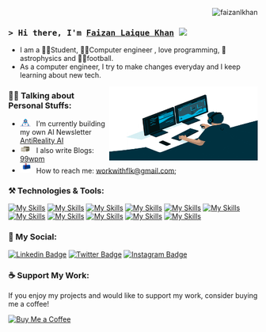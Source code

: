 
<p align="right"> <img src="https://komarev.com/ghpvc/?username=faizanlkhan&label=Visitors&color=0e75b6&style=flat&theme=transparent" alt="faizanlkhan" /> </p>

### <samp>&gt; Hi there, I'm <a href="[https://twitter.com/faizanlkhan]" target="_blank">Faizan Laique Khan</a> <img src="https://media.giphy.com/media/hvRJCLFzcasrR4ia7z/giphy.gif" width="50"> </samp>


- I am a 👨‍🎓Student, 👨‍💻Computer engineer , love programming, 🧳astrophysics and 🏃‍♂️football.
- As a computer engineer, I try to make changes everyday and I keep learning about new tech.
 <div>
   <img align="right" width="300" height= "150" src="https://github.com/GauravKesh/GauravKesh/blob/main/img/coder.gif">
 </div>
 
 
 ### 👨‍💻 Talking about Personal Stuffs:

- <img src="https://github.com/GauravKesh/GauravKesh/blob/main/img/developer.gif" width="21" />&nbsp;&nbsp; I’m currently building my own AI Newsletter <a href="https://antirealityai.com/">AntiReality AI</a>
- <img src="https://github.com/GauravKesh/GauravKesh/blob/main/img/message.gif" width="21" />&nbsp;&nbsp; I also write Blogs: <a href="https://99wpm.com/">99wpm</a>
- <img src="https://github.com/GauravKesh/GauravKesh/blob/main/img/letterbox.gif" width="21" />&nbsp;&nbsp; How to reach me: workwithflk@gmail.com;


### ⚒️ Technologies & Tools:

[![My Skills](https://skillicons.dev/icons?i=html)](https://skillicons.dev)
[![My Skills](https://skillicons.dev/icons?i=css)](https://skillicons.dev)
[![My Skills](https://skillicons.dev/icons?i=js)](https://skillicons.dev)
[![My Skills](https://skillicons.dev/icons?i=git)](https://skillicons.dev)
[![My Skills](https://skillicons.dev/icons?i=github)](https://skillicons.dev)
[![My Skills](https://skillicons.dev/icons?i=c)](https://skillicons.dev)
[![My Skills](https://skillicons.dev/icons?i=py)](https://skillicons.dev)
[![My Skills](https://skillicons.dev/icons?i=stackoverflow)](https://skillicons.dev)
[![My Skills](https://skillicons.dev/icons?i=vscode)](https://skillicons.dev)
[![My Skills](https://skillicons.dev/icons?i=replit)](https://skillicons.dev)
[![My Skills](https://skillicons.dev/icons?i=powershell)](https://skillicons.dev)



### 📡 My Social:
 
[![Linkedin Badge](https://img.shields.io/badge/-LinkedIn-0e76a8?style=plastic&logo=Linkedin&logoColor=white)](https://in.linkedin.com/in/faizanlkhan)
[![Twitter Badge](https://img.shields.io/badge/-Twitter-00acee?style=plastic&logo=Twitter&logoColor=white)](https://twitter.com/faizanlkhan)
[![Instagram Badge](https://img.shields.io/badge/-Instagram-e4405f?style=plastic&logo=Instagram&logoColor=white)](https://instagram.com/faizanlkhan)

### ☕ Support My Work:

If you enjoy my projects and would like to support my work, consider buying me a coffee!

[![Buy Me a Coffee](https://img.shields.io/badge/Buy%20Me%20a%20Coffee-FF813F?style=flat&logo=buy-me-a-coffee&logoColor=white)](https://www.buymeacoffee.com/yourusername)
